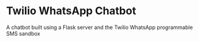 # Twilio WhatsApp Chatbot
A chatbot built using a Flask server and the Twilio WhatsApp programmable SMS sandbox
